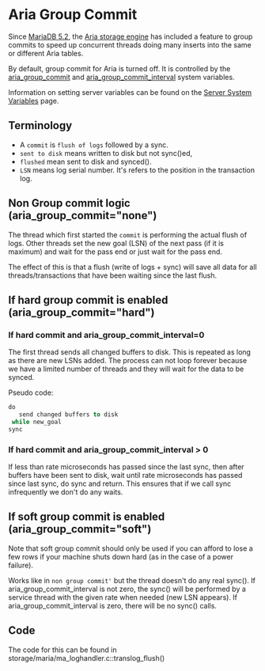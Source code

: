 # Aria Group Commit

Since [MariaDB 5.2](/kb/en/what-is-mariadb-52/), the [Aria storage engine](/columns-storage-engines-and-plugins/storage-engines/aria/) has included a feature to group commits to speed up concurrent threads doing many inserts into the same or different Aria tables.

By default, group commit for Aria is turned off. It is controlled by the 
[aria_group_commit](/kb/en/aria-server-system-variables/#aria_group_commit) and [aria_group_commit_interval](/kb/en/aria-server-system-variables/#aria_group_commit_interval) system variables.

Information on setting server variables can be found on the [Server System Variables](/replication/optimization-and-tuning/system-variables/server-system-variables/) page.

## Terminology

- A `commit` is `flush of logs` followed by a sync.
- `sent to disk` means written to disk but not sync()ed,
- `flushed` mean sent to disk and synced().
- `LSN` means log serial number. It's refers to the position in the transaction log.

## Non Group commit logic (aria_group_commit="none")

The thread which first started the `commit` is performing the actual flush of logs. Other threads set the new goal (LSN)
of the next pass (if it is maximum) and wait for the pass end or just wait for the pass end.

The effect of this is that a flush (write of logs + sync) will save all data for all threads/transactions that have been waiting since the last flush.

## If hard group commit is enabled (aria_group_commit="hard")

### If hard commit and aria_group_commit_interval=0

The first thread sends all changed buffers to disk. This is repeated as long as there are new LSNs added. The process can not loop
forever because we have a limited number of threads and they will wait for the data to be synced.

Pseudo code:

```sql
do
   send changed buffers to disk
 while new_goal
sync
```

### If hard commit and aria_group_commit_interval &gt; 0

If less than rate microseconds has passed since the last sync, then after buffers have been sent to disk, wait until rate microseconds has passed since last sync, do sync and return.
This ensures that if we call sync infrequently we don't do any waits.

## If soft group commit is enabled (aria_group_commit="soft")

Note that soft group commit should only be used if you can afford to lose a few rows if your machine shuts down hard (as in the case of a power failure).

Works like in `non group commit'` but the thread doesn't do any real sync(). If aria_group_commit_interval is not zero, the sync() will be performed by a service thread with the given rate when needed (new LSN appears).  If aria_group_commit_interval is zero, there will be no sync() calls.

## Code

The code for this can be found in storage/maria/ma_loghandler.c::translog_flush()